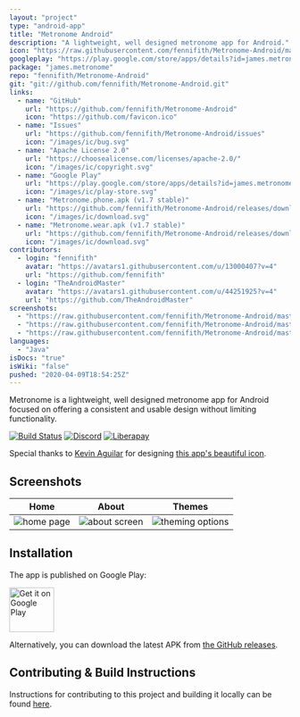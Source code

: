 ```yaml
---
layout: "project"
type: "android-app"
title: "Metronome Android"
description: "A lightweight, well designed metronome app for Android."
icon: "https://raw.githubusercontent.com/fennifith/Metronome-Android/master/app/src/main/res/mipmap-xxxhdpi/ic_launcher.png"
googleplay: "https://play.google.com/store/apps/details?id=james.metronome"
package: "james.metronome"
repo: "fennifith/Metronome-Android"
git: "git://github.com/fennifith/Metronome-Android.git"
links: 
  - name: "GitHub"
    url: "https://github.com/fennifith/Metronome-Android"
    icon: "https://github.com/favicon.ico"
  - name: "Issues"
    url: "https://github.com/fennifith/Metronome-Android/issues"
    icon: "/images/ic/bug.svg"
  - name: "Apache License 2.0"
    url: "https://choosealicense.com/licenses/apache-2.0/"
    icon: "/images/ic/copyright.svg"
  - name: "Google Play"
    url: "https://play.google.com/store/apps/details?id=james.metronome"
    icon: "/images/ic/play-store.svg"
  - name: "Metronome.phone.apk (v1.7 stable)"
    url: "https://github.com/fennifith/Metronome-Android/releases/download/v1.7/Metronome.phone.apk"
    icon: "/images/ic/download.svg"
  - name: "Metronome.wear.apk (v1.7 stable)"
    url: "https://github.com/fennifith/Metronome-Android/releases/download/v1.7/Metronome.wear.apk"
    icon: "/images/ic/download.svg"
contributors: 
  - login: "fennifith"
    avatar: "https://avatars1.githubusercontent.com/u/13000407?v=4"
    url: "https://github.com/fennifith"
  - login: "TheAndroidMaster"
    avatar: "https://avatars1.githubusercontent.com/u/44251925?v=4"
    url: "https://github.com/TheAndroidMaster"
screenshots: 
  - "https://raw.githubusercontent.com/fennifith/Metronome-Android/master/.github/images/main.png"
  - "https://raw.githubusercontent.com/fennifith/Metronome-Android/master/.github/images/about.png"
  - "https://raw.githubusercontent.com/fennifith/Metronome-Android/master/.github/images/theme.png"
languages: 
  - "Java"
isDocs: "true"
isWiki: "false"
pushed: "2020-04-09T18:54:25Z"
---
```


Metronome is a lightweight, well designed metronome app for Android focused on offering a consistent and usable design without limiting functionality.

[![Build Status](https://travis-ci.com/fennifith/Metronome-Android.svg?branch=master)](https://travis-ci.com/fennifith/Metronome-Android)
[![Discord](https://img.shields.io/discord/514625116706177035.svg?logo=discord&colorB=7289da)](https://discord.gg/kgqJ5hM)
[![Liberapay](https://img.shields.io/badge/liberapay-donate-yellow.svg?logo=liberapay)](https://liberapay.com/fennifith/donate)

Special thanks to [Kevin Aguilar](https://twitter.com/kevttob) for designing [this app's beautiful icon](https://dribbble.com/shots/5643017-Metronome-Updated-Icon).

## Screenshots

| Home   | About  | Themes |
|--------|--------|--------|
| ![home page](https://github.com/fennifith/Metronome-Android/blob/master/./.github/images/main.png?raw=true) | ![about screen](https://github.com/fennifith/Metronome-Android/blob/master/./.github/images/about.png?raw=true) | ![theming options](https://github.com/fennifith/Metronome-Android/blob/master/./.github/images/theme.png?raw=true) |

## Installation

The app is published on Google Play:

[<img src="https://play.google.com/intl/en_us/badges/images/generic/en_badge_web_generic.png"
    alt="Get it on Google Play"
    height="80">](https://play.google.com/store/apps/details?id=james.metronome)

Alternatively, you can download the latest APK from [the GitHub releases](https://github.com/fennifith/Metronome-Android/blob/master/../../releases/).

## Contributing & Build Instructions

Instructions for contributing to this project and building it locally can be found [here](https://github.com/fennifith/Metronome-Android/blob/master/./.github/CONTRIBUTING.md).
